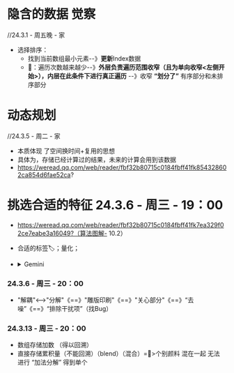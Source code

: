 
# 隐含的数据 觉察
  //24.3.1 - 周五晚 - 家
  - 选择排序：
    - 找到当前数组最小元素--》**更新**Index数据
    - 🧠：遍历次数越来越少--》**外层负责遍历范围收窄（且为单向收窄<左侧开始>），内层在此条件下进行真正遍历** --》收窄 **“划分了”** 有序部分和未排序部分
    
# 动态规划
//24.3.5 - 周二 - 家 
  - 本质体现 了空间换时间+复用的思想
  - 具体为，存储已经计算过的结果，未来的计算会用到该数据
  - https://weread.qq.com/web/reader/fbf32b80715c0184fbff41fk854328602ca854d6fae52ca?




# 挑选合适的特征 24.3.6 - 周三 - 19：00
  - https://weread.qq.com/web/reader/fbf32b80715c0184fbff41fk7ea329f02ce7eabe3a16049?（算法图解- 10.2）
  - 合适的标签🏷；量化；
  - <details>
    <summary>Gemini</summary>
    合适的特征可以提高KNN算法的准确性，而冗余或不相关的特征会降低KNN算法的性能。

    - **特征选取的一般原则**
    
      - 特征应该与目标变量相关。
      - 特征应该具有区分性。
      - 特征应该相互独立。
      
    - **特征选取的具体方法**
    
      - 过滤式方法：根据特征的统计特性来衡量特征的相关性和区分性，然后选择具有较高相关性和区分性的特征。常用的过滤式方法包括：
      - 卡方检验
      - 信息增益
      - 互信息
      - 包裹式方法：通过搜索所有可能的特征组合来找到最优的特征子集。常用的包裹式方法包括：
      - 递归特征消除
      - 前向特征选择
      - 后向特征选择
    
    - **在KNN算法中，常用的特征选取方法包括：**
    
      - 距离加权：对距离待分类点较近的训练点赋予更大的权重。
      - 特征标准化：将不同特征的尺度统一起来，以便更好地比较。
      - 主成分分析：将原始特征降维，提取出更重要的特征。
    
    - **以下是一些具体的特征选取技巧**
    
      - 对于数值型特征，可以进行标准化或归一化处理，以便更好地比较。
      - 对于离散型特征，可以进行哑变量编码（one-hot encoding）处理。
      - 可以使用特征选择工具或库来帮助选择特征。
      - 需要注意的是，特征选取是一个经验性的过程，需要根据具体的数据集和任务进行调整。
  </details>
  
### 24.3.6 - 周三 - 20：00
  - "解耦"<-->"分解"《==》"雕版印刷"《==》"关心部分"《==》“去噪”《==》“排除干扰项”（找Bug）

### 24.3.13 - 周三 - 20：00
  - 数组存储加数  （得以回溯）
  - 直接存储累积量（不能回溯）（blend）（混合）=🧠>个别颜料 混在一起 无法 进行 “加法分解” 得到单个
